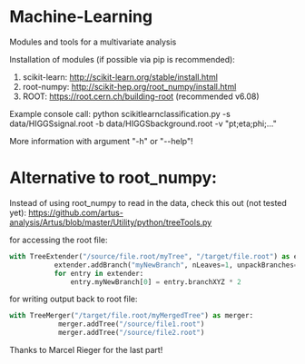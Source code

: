 # Machine-Learning
Modules and tools for a multivariate analysis

Installation of modules (if possible via pip is recommended):
1. scikit-learn: http://scikit-learn.org/stable/install.html
2. root-numpy: http://scikit-hep.org/root_numpy/install.html
3. ROOT: https://root.cern.ch/building-root (recommended v6.08)

Example console call: python scikitlearnclassification.py -s data/HIGGSsignal.root -b data/HIGGSbackground.root -v "pt;eta;phi;..."

More information with argument "-h" or "--help"!

# Alternative to root_numpy:
Instead of using root_numpy to read in the data, check this out (not tested yet): https://github.com/artus-analysis/Artus/blob/master/Utility/python/treeTools.py

for accessing the root file:
```python
with TreeExtender("/source/file.root/myTree", "/target/file.root") as extender:
           extender.addBranch("myNewBranch", nLeaves=1, unpackBranches=["branchXYZ"])
           for entry in extender:
               entry.myNewBranch[0] = entry.branchXYZ * 2
```
for writing output back to root file:
```python
with TreeMerger("/target/file.root/myMergedTree") as merger:
            merger.addTree("/source/file1.root")
            merger.addTree("/source/file2.root")
```
Thanks to Marcel Rieger for the last part!
